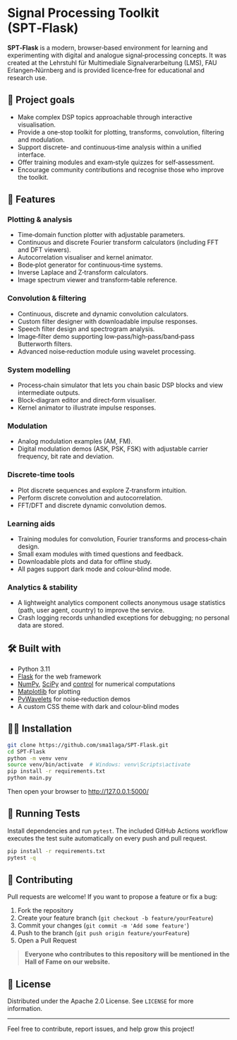 # Signal Processing Toolkit (SPT‑Flask)

**SPT‑Flask** is a modern, browser‑based environment for learning and experimenting with digital and analogue signal‑processing concepts.  It was created at the Lehrstuhl für Multimediale Signalverarbeitung (LMS), FAU Erlangen‑Nürnberg and is provided licence‑free for educational and research use.

## 🎯 Project goals

- Make complex DSP topics approachable through interactive visualisation.
- Provide a one‑stop toolkit for plotting, transforms, convolution, filtering and modulation.
- Support discrete‑ and continuous‑time analysis within a unified interface.
- Offer training modules and exam‑style quizzes for self‑assessment.
- Encourage community contributions and recognise those who improve the toolkit.

## 🚀 Features

### Plotting & analysis
- Time‑domain function plotter with adjustable parameters.
- Continuous and discrete Fourier transform calculators (including FFT and DFT viewers).
- Autocorrelation visualiser and kernel animator.
- Bode‑plot generator for continuous‑time systems.
- Inverse Laplace and Z‑transform calculators.
- Image spectrum viewer and transform‑table reference.

### Convolution & filtering
- Continuous, discrete and dynamic convolution calculators.
- Custom filter designer with downloadable impulse responses.
- Speech filter design and spectrogram analysis.
- Image‑filter demo supporting low‑pass/high‑pass/band‑pass Butterworth filters.
- Advanced noise‑reduction module using wavelet processing.

### System modelling
- Process‑chain simulator that lets you chain basic DSP blocks and view intermediate outputs.
- Block‑diagram editor and direct‑form visualiser.
- Kernel animator to illustrate impulse responses.

### Modulation
- Analog modulation examples (AM, FM).
- Digital modulation demos (ASK, PSK, FSK) with adjustable carrier frequency, bit rate and deviation.

### Discrete‑time tools
- Plot discrete sequences and explore Z‑transform intuition.
- Perform discrete convolution and autocorrelation.
- FFT/DFT and discrete dynamic convolution demos.

### Learning aids
- Training modules for convolution, Fourier transforms and process‑chain design.
- Small exam modules with timed questions and feedback.
- Downloadable plots and data for offline study.
- All pages support dark mode and colour‑blind mode.

### Analytics & stability
- A lightweight analytics component collects anonymous usage statistics (path, user agent, country) to improve the service.
- Crash logging records unhandled exceptions for debugging; no personal data are stored.

## 🛠️ Built with

- Python 3.11
- [Flask](https://flask.palletsprojects.com/) for the web framework
- [NumPy](https://numpy.org/), [SciPy](https://scipy.org/) and [control](https://python-control.readthedocs.io/) for numerical computations
- [Matplotlib](https://matplotlib.org/) for plotting
- [PyWavelets](https://pywavelets.readthedocs.io/) for noise‑reduction demos
- A custom CSS theme with dark and colour‑blind modes

## 🧑‍💻 Installation

```bash
git clone https://github.com/sma1laga/SPT-Flask.git
cd SPT-Flask
python -m venv venv
source venv/bin/activate  # Windows: venv\Scripts\activate
pip install -r requirements.txt
python main.py
```
Then open your browser to http://127.0.0.1:5000/

## 🧪 Running Tests
Install dependencies and run `pytest`. The included GitHub Actions workflow
executes the test suite automatically on every push and pull request.

```bash
pip install -r requirements.txt
pytest -q
```

## 🚀 Contributing
Pull requests are welcome! If you want to propose a feature or fix a bug:

1. Fork the repository
2. Create your feature branch (`git checkout -b feature/yourFeature`)
3. Commit your changes (`git commit -m 'Add some feature'`)
4. Push to the branch (`git push origin feature/yourFeature`)
5. Open a Pull Request

> **Everyone who contributes to this repository will be mentioned in the Hall of Fame on our website.**

## 👤 License
Distributed under the Apache 2.0 License. See `LICENSE` for more information.

---

Feel free to contribute, report issues, and help grow this project!


